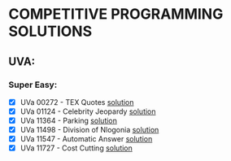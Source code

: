 # COMPETITIVE PROGRAMMING SOLUTIONS

## UVA:

### Super Easy:

- [x] UVa 00272 - TEX Quotes [solution](UVA/UVa%2000272%20-%20TEX%20Quotes/main.cpp)
- [x] UVa 01124 - Celebrity Jeopardy [solution](UVA/UVa%2001124%20-%20Celebrity%20Jeopardy/main.cpp)
- [x] UVa 11364 - Parking [solution](UVA/UVa%2011364%20-%20Optimal%20Parking/main.cpp)
- [x] UVa 11498 - Division of Nlogonia [solution](UVA/UVa%2011498%20-%20Division%20of%20Nlogonia/main.cpp)
- [x] UVa 11547 - Automatic Answer [solution](UVA/UVa%2011547%20-%20Automatic%20Answer/main.cpp)
- [x] UVa 11727 - Cost Cutting [solution](UVA/UVa%2011727%20-%20Cost%20Cutting/main.cpp)

